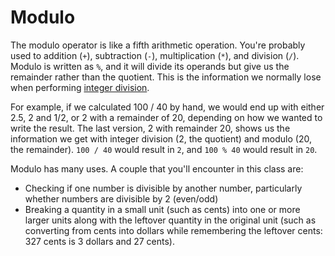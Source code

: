 # Modulo

The modulo operator is like a fifth arithmetic operation. You're probably used
to addition (`+`), subtraction (`-`), multiplication (`*`), and division (`/`).
Modulo is written as `%`, and it will divide its operands but give us the
remainder rather than the quotient. This is the information we normally lose
when performing [integer division](./integers.md#integer-division).

For example, if we calculated 100 / 40 by hand, we would end up with either
2.5, 2 and 1/2, or 2 with a remainder of 20, depending on how we wanted to
write the result. The last version, 2 with remainder 20, shows us the
information we get with integer division (2, the quotient) and modulo (20, the
remainder). `100 / 40` would result in `2`, and `100 % 40` would result in `20`.

Modulo has many uses. A couple that you'll encounter in this class are:
- Checking if one number is divisible by another number, particularly whether
numbers are divisible by 2 (even/odd)
- Breaking a quantity in a small unit (such as cents) into one or more larger
units along with the leftover quantity in the original unit (such as converting
from cents into dollars while remembering the leftover cents: 327 cents is 3
dollars and 27 cents).
